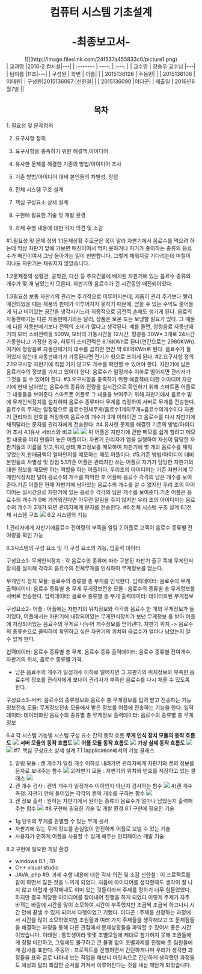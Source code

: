 <h1><center>컴퓨터 시스템 기초설계</center></h1>
<h1><center>-최종보고서-</center></h1>
<center>![](http://image.fileslink.com/24f537a455833c0/picture1.png)</center>
| 교과명    |2016-2 컴시설|---|
| :------- | ----: | :---: |
| 교수명 | 강승우 교수님  |---|
| 팀이름    |11조|---|
| 구성원 | 학번   | 이름|
|     | 2015136126   | 주동민|
|     | 2015136106   |이태원|
| 구성원|2015136067   |신한철|
|   | 2015136090   |이다곤|
| 제출일    | 2016년6월7일   ||
<h2><center>목차</center></h2>
1. 필요성 및 문제정의

2. 요구사항 정의

3. 요구사항을 충족하기 위한 해결책,아이디어

4. 유사한 문제를 해결한 기존의 방법/아이디어        조사

5. 기존 방법/아이디어 대비 본인들의 차별성, 장점

6. 전체 시스템 구조 설계

7. 핵심 구성요소 상세 설계

8. 구현에 필요한 기술 및 개발 환경

9. 과제 수행 내용에 대한 각자 의견 및 소감


#1.필요성 및 문제 정의
1.1문제상황
주모군은 목이 말라 자판기에서 음료수를 먹으려 하는데 막상 자판기 앞에 가보면 매진이여서 먹지 못하거나 자기가 좋아하는 종류의 음료수가 매진이여서 그냥 돌아가는 일이 빈번합니다.
그렇게 채워지길 기다리는데 며칠이 지나도 자판기는 채워지지 않았습니다.

1.2문제정의
생활관, 공학관, 다산 등 주요건물에 배치된 자판기에 있는 음료수 종류와 개수가 몇 개 남았는지 모른다.
자판기의 음료수가 긴 시간동안 매진되어있다.

1.3필요성
보통 자판기의 관리는 주기적으로 이루어지는데, 제품이 관리 주기보다 빨리 매진되었을 때는 제품의 판매가 이루어지지 못하기 때문에, 얻을 수 있는 수익도 줄어들게 되고 비어있는 공간을 냉각시키느라 최종적으로 금전적 손해도 생기게 된다. 
음료의 자동판매기는 다른 자동판매기와는 달리, 상품은 보온 또는 보냉할 필요가 있다. 그 때문에 다른 자동판매기보다 전력의 소비가 많다고 생각된다.
예를 들면, 청량음료 자동판매기의 모터 소비전력을 500W, 모터의 가동시간을 12시간, 형광등 30W× 3개로 24시간 가동한다고 가정한 경우, 하루의 소비전력은 8.16KWh로 된다(연간으로는 2980KWh). 여기에 청량음료 자동판매기의 대수를 곱하면 연간 약 68억KWh로 된다.
음료수가 들어있지 않는데 자동판매기가 가동된다면 전기가 헛으로 쓰이게 된다.
#2.요구사항 정의
2.1요구사항
자판기에 직접 가지 않고도 개수를 확인할 수 있어야 한다.
자판기에 남은 음료개수의 정보를 가지고 있어야 한다.
음료수가 일정개수 이하로 떨어지면 관리자가 그것을 알 수 있어야 한다.
#3.요구사항을 충족하가 위한 해결책에 대한 아이디어
자판기에 현재 남아있는 음료수의 종류와 잔량을 실시간으로 확인하기 위해 스마트폰 어플로 그 내용들을 보여준다
스마트폰 어플로 그 내용을 보여주기 위해 자판기에서 음료수 밑에 무게인식장치를 설치하여 음료수 종류마다 무게를 측정하여 서버로 무게를 전송한다.
음료수의 무게는 일정함으로 음료수전체무게/음료수1개의무개=음료수의개수이다
자판기 관리자의 번호를 저장하여 음료수의 개수가 3개 이하이면 그 음료수를 다시 자판기에 채워달라는 문자를 관리자에게 전송한다. 
#4.유사한 문제를 해결한 기존의 방법/아이디어 조사
4.1유사 서비스와 비교
![](http://image.fileslink.com/24f5380f37d19844/picture2.png)
![](http://image.fileslink.com/24f5386a69711518/picture3.png)
위 어플은 자판기에 관한 메모를 쉽게 할려고 메모할 내용을 미리 만들어 놓은 어플이다. 
자판기 관리자가 앱을 실행하여 자신이 담당한 자판기들의 이름을 짓고,위치,상태,재고정보를 메모하여 자판기에 몇 개의 음료수를 채워넣었는지,판매금액이 얼마인지를 메모하는 메모 어플이다.
#5.기존 방법/아이디어 대비 본인들의 차별성 및 장점
5.1기존 어플은 관리자만 쓰는 어플로 자기가 담당한 자판기의 대한 정보를 메모만 하는 역할을 하는 어플이다. 우리조의 아이디어는 기존 자판기에 무게인식장치만 달아 음료수의 개수를 파악한 후 어플에 음료수 각각의 남은 개수를 보여준다.기존 어플은 현재 자판기에 남아있는 음료수의 개수를 알 수 없지만 우리 조의 아이디어는 실시간으로 자판기에 있는 음료수 각각의 남은 개수를  보여준다.기존 어플은 음료수의 개수가 0에 가까워진다면 아무런 알림을 주지 않지만 우리 조의 아이디어는 음료수의 개수가  3개가 되면 관리자에게 문자를 전송한다. 
#6.전체 시스템 구조 설계
6.1전체 시스템 구조
![](http://image.fileslink.com/24f538dcef6124a2/picture4.png)
6.2 시스템의 기능

1.관리자에게 자판기에음료수 잔여량의 부족을 알림
2.어플로 고객이 음료수 종류별 잔여량을 확인 가능

6.3시스템의 구성 요소 및 각 구성 요소의 기능, 입출력 데이터

구성요소1- 무게인식장치 : 각 음료수의 종류에 따라 구분된 자판기 출구 쪽에 무게인식장치를 설치해 각각의 음료수의 전체무게를 인식하여 무게정보를 얻는다.

무게인식 장치 모듈: 음료수의 종류별 총 무게를 인식한다.
입력데이터: 음료수의 무게
출력데이터: 음료수 종류별 총 무게
무게정보전송 모듈 : 음료수의 종류별 총 무게정보를 서버로 전송한다.
입력데이터: 음료수 종류별 총 무게 
출력데이터: 데이터화된 무게정보


구성요소2- 어플 : 어플에는 자판기의 위치정보와 각각의 음료수 한 개의 무게정보가 들어있다, 어플에서는 자판기에 내장되어있는 무게인식장치가 보낸 무게정보 를 받아 어플에 저장되어있는 음료수의 무게로 나누어 개수정보를 얻어낸다. 자판기 위치 -> 음료수의 종류순으로 클릭하여 확인하고 싶은 자판기의 위치와 음료수가 얼마나 남았는지 알 수 있게 한다.

입력데이터: 음료수 종류별 총 무게, 음료수 종류 
출력데이터: 음료수 종류별 잔여개수,자판기의 위치, 음료수 종류별 가격, 

- 남은 음료수의 개수가 일정개수 이하로 떨어지면 그 자판기의 위치정보와 부족한 음료수의 정보를 관리자에게 보내어 관리자가 부족한 음료수를 다시 채울 수 있도록 한다.

구성요소3-서버: 음료수의 종류정보와 음료수 총 무게정보를 입력 받고 전송하는 기능
정보전송 모듈: 무게정보전송 모듈에서 받은 정보를 어플에 전송하는 기능을 한다.
 입력데이터:  데이터화된 음료수의 종류별 총 무게정보
 출력데이터:  음료수의 종류별 총 무게 정보






6.4 각 시스템 기능별 시스템 구성 요소 간의 동작 흐름
**무게 인식 장치 모듈의 동작 흐름도**
![](http://image.fileslink.com/24f539198edb2a8/picture5.png)
**서버 모듈의 동작 흐름도**
![](http://image.fileslink.com/24f5393e503552d/picture6.png)
**어플 모듈 동작 흐름도**
![](http://image.fileslink.com/24f53979d62db9a/picture7.png)
**가상 실제 동작 흐름도**
![](http://image.fileslink.com/24f539d8861ee33/picture8.png)
![](http://image.fileslink.com/24f539ead738350/picture9.png)
#7. 핵심 구성요소 상세 설계
7.1.1application에서의 기능 클래스
 1) 알림 모듈 : 캔 개수가 일정 개수 이하로 내려가면 관리자에게 자판기와 캔의 정보를 문자로 보내주는 함수
 ![](http://image.fileslink.com/24f539fddbb6f08/picture10.png)
 2)자판기 모듈 : 자판기의 위치와 번호를 저장하고 있는 클래스
 ![](http://image.fileslink.com/24f53a3f15314cac/picture11.png)
 3) 캔 개수 검사 : 캔의 개수가 일정개수 이하인지 아닌지 검사하는 함수
 ![](http://image.fileslink.com/24f53a512545de5/picture12.png)
 4)캔 개수 측정: 자판기 안에 들어있는 각각의 캔의 개수를 구하는 함수
 ![](http://image.fileslink.com/24f53aa20f94e8d/picture13.png)
 5) 캔 정보 출력 : 원하는 자판기에서 원하는 종류의 음료수가 얼마나 남았는지 출력해주는 함수
 ![](http://image.fileslink.com/24f53ab6a419d89/picture14.png)
#8.구현에 필요한 기술 및 개발 환경
8.1 구현에 필요한 기술
 - 1g 단위의 무게를 판별할 수 있는 무게 센서
 - 자판기에 있는 무게 정보를 손실없이 안전하게 어플로 보낼 수 있는 기술
 - 사용자가 편하게 어플을 사용할 수 있게 해주는 인터페이스 개발 기술

 8.2 구현에 필요한 개발 환경
 - windows 8.1 , 10
 - C++ visual studio
 - JAVA, php
#9. 과제 수행 내용에 대한 각자 의견 및 소감
신한철 : 이 프로젝트를 같이 하면서 많은 것을 느끼게 되었다. 처음에 아이디어를 생각할때도 생각이 잘 나지 않고 어렵게 생각해내도 이미 있는 것들이라서 주제를 정하기 너무 힘들었었다. 하지만 결국 적당한 아이디어를 찾아내어 진행을 하게 되었다 이렇게 주제가 자주 바뀌는 바람에 시간을 많이 소모하여 시간이 부족했지만 조금씩 조금씩 하고나니 시간 안에 끝낼 수 있게 되어서 다행이었고 기뻤다.
이다곤 : 주제를 선정하는 과정에서 시간을 많이 소모하였지만 조원들과 여러 가지 주제들을 생각해보고 또 문제점들을 해결하는 과정을 통해 다른 관점에서 문제상황들을 파악할 수 있어서 좋은 시간 이었습니다.
이태원 : 통학생이라 몇몇 조별모임에 제대로 참가하지 못해 조원들에게 정말 미안하고, 그럼에도 불구하고 큰 불평 없이 조별과제를 진행해 준 팀원들에게 감사를 표한다.
주동민 : 프로젝트를 진행하면서 간단하게나마 우리가 생각한 과정들을 표와 글로 나타내 보는 작업을 해보니 머릿속으로 간단하게 생각했던 과정들도 예상과 달리 복잡한 순서를 거쳐서 
이루어진다는 것을 새삼 깨닫게 되었습니다.  
